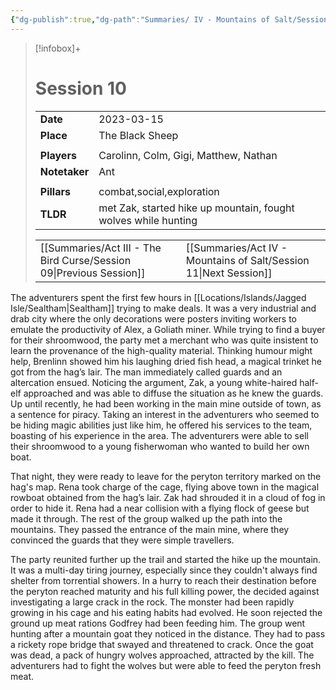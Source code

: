 ```yaml
---
{"dg-publish":true,"dg-path":"Summaries/ IV - Mountains of Salt/Session 10.md","permalink":"/summaries/iv-mountains-of-salt/session-10/","tags":["session"]}
---
```


> [!infobox]+
> # Session 10
> 
> | | |
> | --- | --- |
> | **Date** | 2023-03-15 |
> | **Place** | The Black Sheep |
> | | | 
> | **Players** | Carolinn, Colm, Gigi, Matthew, Nathan |
> | **Notetaker** | Ant |
> | | | 
> | **Pillars** | combat,social,exploration | 
> | **TLDR** | met Zak, started hike up mountain, fought wolves while hunting |
> 
> | | |
> | --- | --- |
> | [[Summaries/Act III - The Bird Curse/Session 09\|Previous Session]] | [[Summaries/Act IV - Mountains of Salt/Session 11\|Next Session]] |

The adventurers spent the first few hours in [[Locations/Islands/Jagged Isle/Sealtham\|Sealtham]] trying to make deals. It was a very industrial and drab city where the only decorations were posters inviting workers to emulate the productivity of Alex, a Goliath miner. While trying to find a buyer for their shroomwood, the party met a merchant who was quite insistent to learn the provenance of the high-quality material. Thinking humour might help, Brenlinn showed him his laughing dried fish head, a magical trinket he got from the hag’s lair. The man immediately called guards and an altercation ensued. Noticing the argument, Zak, a young white-haired half-elf approached and was able to diffuse the situation as he knew the guards. Up until recently, he had been working in the main mine outside of town, as a sentence for piracy. Taking an interest in the adventurers who seemed to be hiding magic abilities just like him, he offered his services to the team, boasting of his experience in the area. The adventurers were able to sell their shroomwood to a young fisherwoman who wanted to build her own boat. 

That night, they were ready to leave for the peryton territory marked on the hag's map. Rena took charge of the cage, flying above town in the magical rowboat obtained from the hag’s lair. Zak had shrouded it in a cloud of fog in order to hide it. Rena had a near collision with a flying flock of geese but made it through. The rest of the group walked up the path into the mountains. They passed the entrance of the main mine, where they convinced the guards that they were simple travellers.

The party reunited further up the trail and started the hike up the mountain. It was a multi-day tiring journey, especially since they couldn't always find shelter from torrential showers. In a hurry to reach their destination before the peryton reached maturity and his full killing power, the decided against investigating a large crack in the rock. The monster had been rapidly growing in his cage and his eating habits had evolved. He soon rejected the ground up meat rations Godfrey had been feeding him. The group went hunting after a mountain goat they noticed in the distance. They had to pass a rickety rope bridge that swayed and threatened to crack. Once the goat was dead, a pack of hungry wolves approached, attracted by the kill. The adventurers had to fight the wolves but were able to feed the peryton fresh meat.